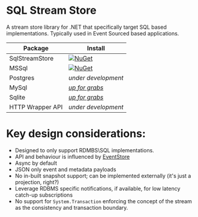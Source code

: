 # SQL Stream Store

A stream store library for .NET that specifically target SQL based implementations. Typically
used in Event Sourced based applications.

| Package | Install |
| --- | --- |
| SqlStreamStore | [![NuGet](https://img.shields.io/nuget/v/SqlStreamStore.svg)](https://www.nuget.org/packages/SqlStreamStore) |
| MSSql | [![NuGet](https://img.shields.io/nuget/v/SqlStreamStore.svg)](https://www.nuget.org/packages/SqlStreamStore.MsSql) |
| Postgres | _under development_ |
| MySql | [_up for grabs_](https://github.com/damianh/SqlStreamStore/issues/29) |
| Sqlite | [_up for grabs_](https://github.com/damianh/SqlStreamStore/issues/28) |
| HTTP Wrapper API | _under development_ |

# Key design considerations:

 - Designed to only support RDMBS\SQL implementations.
 - API and behaviour is influenced by [EventStore](https://geteventstore.com/)
 - Async by default
 - JSON only event and metadata payloads
 - No in-built snapshot support; can be implemented externally (it's just a projection, right?)
 - Leverage RDBMS specific notifications, if available, for low latency catch-up subscriptions
 - No support for `System.Transaction` enforcing the concept of the stream as the consistency and transaction boundary.


